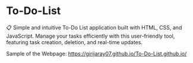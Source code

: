 # To-Do-List
📋 Simple and intuitive To-Do List application built with HTML, CSS, and JavaScript. Manage your tasks efficiently with this user-friendly tool, featuring task creation, deletion, and real-time updates.


Sample of the Webpage:
    https://girijaray07.github.io/To-Do-List.github.io/

